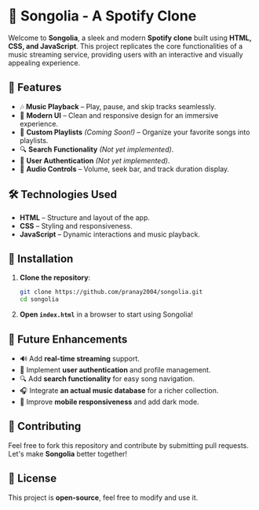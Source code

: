 # 🎵 Songolia - A Spotify Clone  

Welcome to **Songolia**, a sleek and modern **Spotify clone** built using **HTML, CSS, and JavaScript**. This project replicates the core functionalities of a music streaming service, providing users with an interactive and visually appealing experience.  

## 🚀 Features  
- 🎶 **Music Playback** – Play, pause, and skip tracks seamlessly.  
- 🎨 **Modern UI** – Clean and responsive design for an immersive experience.  
- 📂 **Custom Playlists** *(Coming Soon!)* – Organize your favorite songs into playlists.  
- 🔍 **Search Functionality** *(Not yet implemented)*.  
- 🔑 **User Authentication** *(Not yet implemented)*.  
- 🎼 **Audio Controls** – Volume, seek bar, and track duration display.  

## 🛠️ Technologies Used  
- **HTML** – Structure and layout of the app.  
- **CSS** – Styling and responsiveness.  
- **JavaScript** – Dynamic interactions and music playback.  

## 📌 Installation  
1. **Clone the repository**:  
   ```sh
   git clone https://github.com/pranay2004/songolia.git
   cd songolia
   ```
2. **Open `index.html`** in a browser to start using Songolia!  

## 📢 Future Enhancements  
- 🔊 Add **real-time streaming** support.  
- 💾 Implement **user authentication** and profile management.  
- 🔍 Add **search functionality** for easy song navigation.  
- 🎧 Integrate **an actual music database** for a richer collection.  
- 📱 Improve **mobile responsiveness** and add dark mode.  

## 🤝 Contributing  
Feel free to fork this repository and contribute by submitting pull requests. Let's make **Songolia** better together!  

## 📜 License  
This project is **open-source**, feel free to modify and use it.
